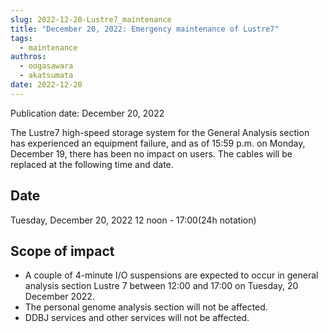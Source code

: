 ```yaml
---
slug: 2022-12-20-Lustre7_maintenance
title: "December 20, 2022: Emergency maintenance of Lustre7"
tags:
  - maintenance
authros:
  - oogasawara
  - akatsumata
date: 2022-12-20
---
```


Publication date: December 20, 2022


The Lustre7 high-speed storage system for the General Analysis section has experienced an equipment failure, and as of 15:59 p.m. on Monday, December 19, there has been no impact on users. The cables will be replaced at the following time and date.

## Date

Tuesday, December 20, 2022 12 noon - 17:00(24h notation)


## Scope of impact

- A couple of 4-minute I/O suspensions are expected to occur in general analysis section Lustre 7 between 12:00 and 17:00 on Tuesday, 20 December 2022.
- The personal genome analysis section will not be affected.
- DDBJ services and other services will not be affected.
